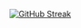 <a href="https://git.io/streak-stats"><img src="https://streak-stats.demolab.com?user=Victor-Raony&theme=github-dark-dimmed&hide_border=verdadeiro&border_radius=5&card_width=490&card_height=199" alt="GitHub Streak" /></a>
